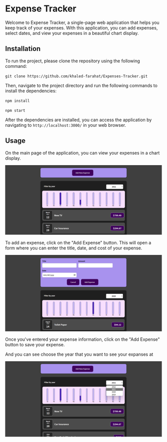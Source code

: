 # Expense Tracker

Welcome to Expense Tracker, a single-page web application that helps you keep track of your expenses. With this application, you can add expenses, select dates, and view your expenses in a beautiful chart display.

## Installation

To run the project, please clone the repository using the following command:

`git clone https://github.com/khaled-farahat/Expenses-Tracker.git`

Then, navigate to the project directory and run the following commands to install the dependencies:

`npm install`

`npm start`

After the dependencies are installed, you can access the application by navigating to `http://localhost:3000/` in your web browser.

## Usage

On the main page of the application, you can view your expenses in a chart display.

<img src=".\public_readme/main.png" alt="">

To add an expense, click on the "Add Expense" button. This will open a form where you can enter the title, date, and cost of your expense.

<img src=".\public_readme/newExpanse.png">

Once you've entered your expense information, click on the "Add Expense" button to save your expense.

And you can see choose the year that you want to see your expanses at

<img title="" src="./public_readme/years.png" alt="">

# 

